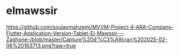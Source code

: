 # elmawssir


[https://github.com/soulaymahzemi/MVVM-Project-4-ARA-Company-Flutter-Application-Version-Tablet-El-Mawssir---Zaghone-/blob/master/Capture%20d'%C3%A9cran%202025-02-06%20163713.png?raw=true
](https://github.com/soulaymahzemi/MVVM-Project-4-ARA-Company-Flutter-Application-Version-Tablet-El-Mawssir---Zaghone-/blob/4abbc9803a94140165d3ea75601ea9bd5f27f2aa/Capture%20d'%C3%A9cran%202025-02-06%20163713.png)
